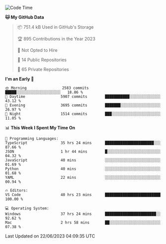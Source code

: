 <!--START_SECTION:waka-->
![Code Time](http://img.shields.io/badge/Code%20Time-4%2C246%20hrs%2057%20mins-blue)

**🐱 My GitHub Data** 

> 📦 751.4 kB Used in GitHub's Storage 
 > 
> 🏆 895 Contributions in the Year 2023
 > 
> 🚫 Not Opted to Hire
 > 
> 📜 14 Public Repositories 
 > 
> 🔑 65 Private Repositories 
 > 
**I'm an Early 🐤** 

```text
🌞 Morning                2583 commits        █████░░░░░░░░░░░░░░░░░░░░   18.86 % 
🌆 Daytime                5907 commits        ███████████░░░░░░░░░░░░░░   43.12 % 
🌃 Evening                3695 commits        ███████░░░░░░░░░░░░░░░░░░   26.97 % 
🌙 Night                  1514 commits        ███░░░░░░░░░░░░░░░░░░░░░░   11.05 % 
```


📊 **This Week I Spent My Time On** 

```text
💬 Programming Languages: 
TypeScript               35 hrs 24 mins      ██████████████████████░░░   87.66 % 
JSON                     1 hr 44 mins        █░░░░░░░░░░░░░░░░░░░░░░░░   04.32 % 
JavaScript               40 mins             ░░░░░░░░░░░░░░░░░░░░░░░░░   01.69 % 
Python                   40 mins             ░░░░░░░░░░░░░░░░░░░░░░░░░   01.68 % 
YAML                     22 mins             ░░░░░░░░░░░░░░░░░░░░░░░░░   00.94 % 

🔥 Editors: 
VS Code                  40 hrs 23 mins      █████████████████████████   100.00 % 

💻 Operating System: 
Windows                  37 hrs 24 mins      ███████████████████████░░   92.62 % 
Mac                      2 hrs 58 mins       ██░░░░░░░░░░░░░░░░░░░░░░░   07.38 % 
```


 Last Updated on 22/06/2023 04:09:35 UTC
<!--END_SECTION:waka-->

